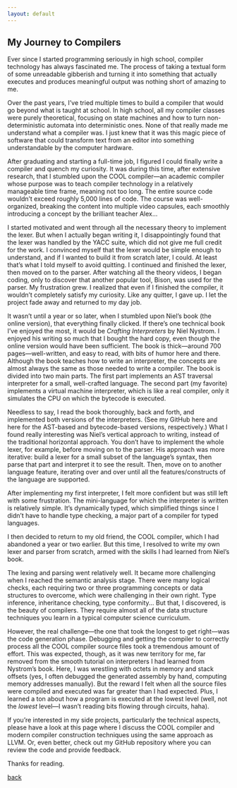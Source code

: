 ```yaml
---
layout: default
---
```


## My Journey to Compilers

Ever since I started programming seriously in high school, compiler technology has always fascinated me. The process of taking a textual form of some unreadable gibberish and turning it into something that actually executes and produces meaningful output was nothing short of amazing to me.

Over the past years, I’ve tried multiple times to build a compiler that would go beyond what is taught at school. In high school, all my compiler classes were purely theoretical, focusing on state machines and how to turn non-deterministic automata into deterministic ones. None of that really made me understand what a compiler was. I just knew that it was this magic piece of software that could transform text from an editor into something understandable by the computer hardware.

After graduating and starting a full-time job, I figured I could finally write a compiler and quench my curiosity. It was during this time, after extensive research, that I stumbled upon the COOL compiler—an academic compiler whose purpose was to teach compiler technology in a relatively manageable time frame, meaning not too long. The entire source code wouldn’t exceed roughly 5,000 lines of code. The course was well-organized, breaking the content into multiple video capsules, each smoothly introducing a concept by the brilliant teacher Alex...

I started motivated and went through all the necessary theory to implement the lexer. But when I actually began writing it, I disappointingly found that the lexer was handled by the YACC suite, which did not give me full credit for the work. I convinced myself that the lexer would be simple enough to understand, and if I wanted to build it from scratch later, I could. At least that’s what I told myself to avoid quitting. I continued and finished the lexer, then moved on to the parser. After watching all the theory videos, I began coding, only to discover that another popular tool, Bison, was used for the parser. My frustration grew. I realized that even if I finished the compiler, it wouldn’t completely satisfy my curiosity. Like any quitter, I gave up. I let the project fade away and returned to my day job.

It wasn’t until a year or so later, when I stumbled upon Niel’s book (the online version), that everything finally clicked. If there’s one technical book I’ve enjoyed the most, it would be *Crafting Interpreters* by Niel Nystrom. I enjoyed his writing so much that I bought the hard copy, even though the online version would have been sufficient. The book is thick—around 700 pages—well-written, and easy to read, with bits of humor here and there. Although the book teaches how to write an interpreter, the concepts are almost always the same as those needed to write a compiler. The book is divided into two main parts. The first part implements an AST traversal interpreter for a small, well-crafted language. The second part (my favorite) implements a virtual machine interpreter, which is like a real compiler, only it simulates the CPU on which the bytecode is executed.

Needless to say, I read the book thoroughly, back and forth, and implemented both versions of the interpreters. (See my GitHub here and here for the AST-based and bytecode-based versions, respectively.) What I found really interesting was Niel’s vertical approach to writing, instead of the traditional horizontal approach. You don’t have to implement the whole lexer, for example, before moving on to the parser. His approach was more iterative: build a lexer for a small subset of the language’s syntax, then parse that part and interpret it to see the result. Then, move on to another language feature, iterating over and over until all the features/constructs of the language are supported.

After implementing my first interpreter, I felt more confident but was still left with some frustration. The mini-language for which the interpreter is written is relatively simple. It’s dynamically typed, which simplified things since I didn’t have to handle type checking, a major part of a compiler for typed languages.

I then decided to return to my old friend, the COOL compiler, which I had abandoned a year or two earlier. But this time, I resolved to write my own lexer and parser from scratch, armed with the skills I had learned from Niel’s book.

The lexing and parsing went relatively well. It became more challenging when I reached the semantic analysis stage. There were many logical checks, each requiring two or three programming concepts or data structures to overcome, which were challenging in their own right. Type inference, inheritance checking, type conformity... But that, I discovered, is the beauty of compilers. They require almost all of the data structure techniques you learn in a typical computer science curriculum. 

However, the real challenge—the one that took the longest to get right—was the code generation phase. Debugging and getting the compiler to correctly process all the COOL compiler source files took a tremendous amount of effort. This was expected, though, as it was new territory for me, far removed from the smooth tutorial on interpreters I had learned from Nystrom’s book. Here, I was wrestling with octets in memory and stack offsets (yes, I often debugged the generated assembly by hand, computing memory addresses manually). But the reward I felt when all the source files were compiled and executed was far greater than I had expected. Plus, I learned a ton about how a program is executed at the lowest level (well, not the *lowest* level—I wasn’t reading bits flowing through circuits, haha).

If you’re interested in my side projects, particularly the technical aspects, please have a look at this page where I discuss the COOL compiler and modern compiler construction techniques using the same approach as LLVM. Or, even better, check out my GitHub repository where you can review the code and provide feedback.

Thanks for reading.



[back](./)
